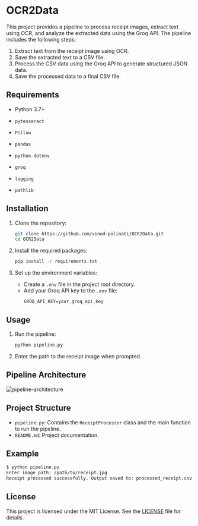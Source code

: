 # OCR2Data

This project provides a pipeline to process receipt images, extract text using OCR, and analyze the extracted data using the Groq API. The pipeline includes the following steps:
1. Extract text from the receipt image using OCR.
2. Save the extracted text to a CSV file.
3. Process the CSV data using the Groq API to generate structured JSON data.
4. Save the processed data to a final CSV file.

## Requirements

- Python 3.7+
- `pytesseract`
- `Pillow`
- `pandas`

- `python-dotenv`
- `groq`
- `logging`
- `pathlib`

## Installation

1. Clone the repository:
    ```sh
    git clone https://github.com/vinod-polinati/OCR2Data.git
    cd OCR2Data
    ```

2. Install the required packages:
    ```sh
    pip install -r requirements.txt
    ```

3. Set up the environment variables:
    - Create a `.env` file in the project root directory.
    - Add your Groq API key to the `.env` file:
        ```
        GROQ_API_KEY=your_groq_api_key
        ```

## Usage

1. Run the pipeline:
    ```sh
    python pipeline.py
    ```

2. Enter the path to the receipt image when prompted.





## Pipeline Architecture 

![pipeline-architecture](https://github.com/user-attachments/assets/d4652bff-5768-443c-a245-720b58b656bd)

## Project Structure

- `pipeline.py`: Contains the `ReceiptProcessor` class and the main function to run the pipeline.
- `README.md`: Project documentation.

## Example

```sh
$ python pipeline.py
Enter image path: /path/to/receipt.jpg
Receipt processed successfully. Output saved to: processed_receipt.csv
```

## License

This project is licensed under the MIT License. See the [LICENSE](LICENSE) file for details.
